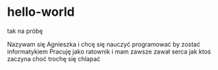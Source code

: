 # hello-world
tak na próbę

Nazywam się Agnieszka i chcę się nauczyć programować by zostać informatykiem
Pracuję jako ratownik i mam zawsze zawał serca jak ktoś zaczyna choć trochę się chlapać
